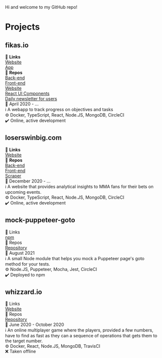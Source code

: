 Hi and welcome to my GitHub repo!

# Projects
## fikas.io
:link: **Links**  
[Website](https://fikas.io)  
[App](https://app.fikas.io)  
:file_folder: **Repos**  
[Back-end](https://github.com/samdouble/fikasio-server)  
[Front-end](https://github.com/samdouble/fikasio-client)  
[Website](https://github.com/samdouble/fikasio-website)  
[React UI Components](https://github.com/samdouble/fikasio-react-ui-components)  
[Daily newsletter for users](https://github.com/samdouble/fikasio-usernews)  
:date: April 2020 - ...  
:information_source: A webapp to track progress on objectives and tasks  
:gear: Docker, TypeScript, React, Node.JS, MongoDB, CircleCI  
:heavy_check_mark: Online, active development

## loserswinbig.com
:link: **Links**  
[Website](https://loserswinbig.com)  
:file_folder: **Repos**  
[Back-end](https://github.com/samdouble/loserswinbigcom-api)  
[Front-end](https://github.com/samdouble/loserswinbigcom-client)  
[Scraper](https://github.com/samdouble/loserswinbig-scraper)  
:date: December 2020 - ...  
:information_source: A website that provides analytical insights to MMA fans for their bets on upcoming events.  
:gear: Docker, TypeScript, React, Node.JS, MongoDB, CircleCI  
:heavy_check_mark: Online, active development

## mock-puppeteer-goto
:link: Links  
[npm](https://www.npmjs.com/package/mock-puppeteer-goto)  
:file_folder: Repos  
[Repository](https://github.com/samdouble/mock-puppeteer-goto)  
:date: August 2021  
:information_source: A small Node module that helps you mock a Puppeteer page's goto method for your tests.  
:gear: Node.JS, Puppeteer, Mocha, Jest, CircleCI  
:heavy_check_mark: Deployed to npm

## whizzard.io
:link: Links  
[Website](https://whizzard.io)  
:file_folder: Repos  
[Repository](https://github.com/samdouble/whizzardio)  
:date: June 2020 - October 2020  
:information_source: An online multiplayer game where the players, provided a few numbers, have to find as fast as they can a sequence of operations that gets them to the target number.  
:gear: Docker, React, Node.JS, MongoDB, TravisCI  
:x: Taken offline
